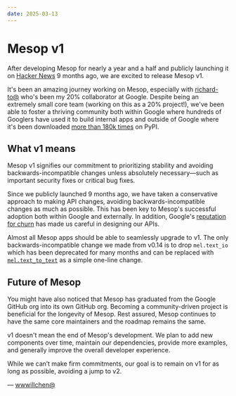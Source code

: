 ```yaml
---
date: 2025-03-13
---
```


# Mesop v1

After developing Mesop for nearly a year and a half and publicly launching it on [Hacker News](https://news.ycombinator.com/item?id=40567327) 9 months ago, we are excited to release Mesop v1.

It's been an amazing journey working on Mesop, especially with [richard-to@](http://github.com/richard-to) who's been my 20% collaborator at Google. Despite being an extremely small core team (working on this as a 20% project!), we've been able to foster a thriving community both within Google where hundreds of Googlers have used it to build internal apps and outside of Google where it's been downloaded [more than 180k times](https://pepy.tech/projects/mesop) on PyPI.

## What v1 means

Mesop v1 signifies our commitment to prioritizing stability and avoiding backwards-incompatible changes unless absolutely necessary—such as important security fixes or critical bug fixes.

Since we publicly launched 9 months ago, we have taken a conservative approach to making API changes, avoiding backwards-incompatible changes as much as possible. This has been key to Mesop's successful adoption both within Google and externally. In addition, Google's [reputation for churn](https://abseil.io/resources/swe-book/html/ch15.html#:~:text=There%E2%80%99s%20an%20old,and%20fast%2Dpaced.) has made us careful in designing our APIs.

Almost all Mesop apps should be able to seamlessly upgrade to v1. The only backwards-incompatible change we made from v0.14 is to drop `mel.text_io` which has been deprecated for many months and can be replaced with [`mel.text_to_text`](https://google.github.io/mesop/components/text-to-text/) as a simple one-line change.

## Future of Mesop

You might have also noticed that Mesop has graduated from the Google GitHub org into its own GitHub org. Becoming a community-driven project is beneficial for the longevity of Mesop. Rest assured, Mesop continues to have the same core maintainers and the roadmap remains the same.

v1 doesn't mean the end of Mesop's development. We plan to add new components over time, maintain our dependencies, provide more examples, and generally improve the overall developer experience.

While we can’t make firm commitments, our goal is to remain on v1 for as long as possible, avoiding a jump to v2.

— [wwwillchen@](https://github.com/wwwillchen/)
